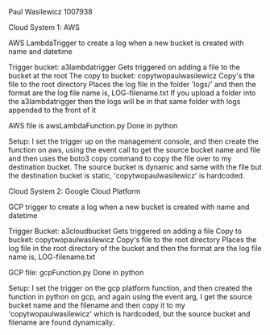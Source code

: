 

Paul Wasilewicz
1007938

Cloud System 1: AWS

AWS LambdaTrigger to create a log when a new bucket is created with name and datetime

Trigger bucket: a3lambdatrigger
    Gets triggered on adding a file to the bucket at the root
The copy to bucket: copytwopaulwasilewicz
    Copy's the file to the root directory
    Places the log file in the folder 'logs/' and then the format are the log file name is, LOG-filename.txt
    If you upload a folder into the a3lambdatrigger then the logs will be in that same folder with logs appended to the front of it

AWS file is 
    awsLambdaFunction.py
Done in python

Setup:
    I set the trigger up on the management console, and then create the function on aws, using the event call to get the source bucket name and file and then uses the boto3 copy command to copy the file over to my destination bucket. The source bucket is dynamic and same with the file but the destination bucket is static, 'copytwopaulwasilewicz' is hardcoded.

Cloud System 2: Google Cloud Platform

GCP trigger to create a log when a new bucket is created with name and datetime

Trigger Bucket: a3cloudbucket
    Gets triggered on adding a file
Copy to bucket: copytwopaulwasilewicz
    Copy's file to the root directory
    Places the log file in the root directory of the bucket and then the format are the log file name is, LOG-filename.txt

GCP file: 
    gcpFunction.py
Done in python

Setup:
    I set the trigger on the gcp platform function, and then created the function in python on gcp, and again using the event arg, I get the source bucket name and the filename and then copy it to my 'copytwopaulwasilewicz' which is hardcoded, but the source bucket and filename are found dynamically. 

